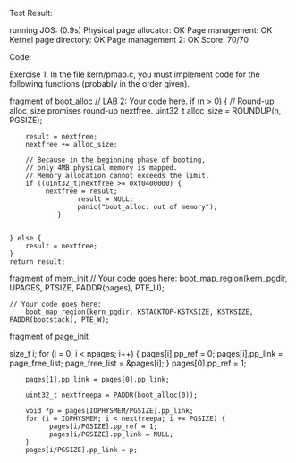 Test Result:

running JOS: (0.9s) 
  Physical page allocator: OK 
  Page management: OK 
  Kernel page directory: OK 
  Page management 2: OK 
Score: 70/70

Code:

Exercise 1. In the file kern/pmap.c, you must implement code for the following functions (probably in the order given).

fragment of boot_alloc
// LAB 2: Your code here.
        if (n > 0) {
		// Round-up alloc_size promises round-up nextfree.
		uint32_t alloc_size = ROUNDUP(n, PGSIZE);

		result = nextfree;
		nextfree += alloc_size;

		// Because in the beginning phase of booting,
		// only 4MB physical memory is mapped.
		// Memory allocation cannot exceeds the limit.
		if ((uint32_t)nextfree >= 0xf0400000) {
		     nextfree = result;
                     result = NULL;
                     panic("boot_alloc: out of memory");
                }

        
	} else {
		result = nextfree;
	}
	return result;
	
fragment of mem_init
// Your code goes here:
        boot_map_region(kern_pgdir, UPAGES, PTSIZE, PADDR(pages), PTE_U);
 
	// Your code goes here:
        boot_map_region(kern_pgdir, KSTACKTOP-KSTKSIZE, KSTKSIZE, PADDR(bootstack), PTE_W);

fragment of page_init

size_t i;
	for (i = 0; i < npages; i++) {
		pages[i].pp_ref = 0;
		pages[i].pp_link = page_free_list;
		page_free_list = &pages[i];
	}
        pages[0].pp_ref = 1;
  
        pages[1].pp_link = pages[0].pp_link;
        
        uint32_t nextfreepa = PADDR(boot_alloc(0)); 
        
        void *p = pages[IOPHYSMEM/PGSIZE].pp_link;
        for (i = IOPHYSMEM; i < nextfreepa; i += PGSIZE) { 
              pages[i/PGSIZE].pp_ref = 1;  
              pages[i/PGSIZE].pp_link = NULL;     
        }      
        pages[i/PGSIZE].pp_link = p;
